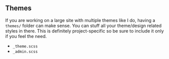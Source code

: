 ## Themes

If you are working on a large site with multiple themes like I do, having a `themes/` folder can make sense. You can stuff all your theme/design related styles in there. This is definitely project-specific so be sure to include it only if you feel the need.

* `_theme.scss`
* `_admin.scss`
